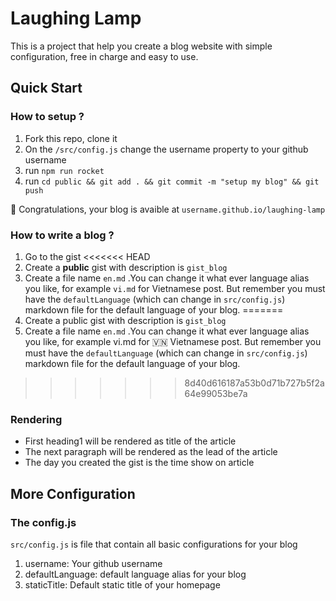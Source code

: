 # Laughing Lamp

This is a project that help you create a blog website with simple configuration, free in charge and easy to use.

## Quick Start

### How to setup ?

1. Fork this repo, clone it
2. On the `/src/config.js` change the username property to your github username
3. run `npm run rocket`
4. run `cd public && git add . && git commit -m "setup my blog" && git push`

🎉 Congratulations, your blog is avaible at `username.github.io/laughing-lamp`

### How to write a blog ?

1. Go to the gist
<<<<<<< HEAD
2. Create a **public** gist with description is `gist_blog`
3. Create a file name `en.md` .You can change it what ever language alias you like, for example `vi.md` for Vietnamese post. But remember you must have the `defaultLanguage` (which can change in `src/config.js`) markdown file for the default language of your blog.
=======
2. Create a public gist with description is `gist_blog`
3. Create a file name `en.md` .You can change it what ever language alias you like, for example vi.md for 🇻🇳 Vietnamese post. But remember you must have the `defaultLanguage` (which can change in `src/config.js`) markdown file for the default language of your blog.
>>>>>>> 8d40d616187a53b0d71b727b5f2a64e99053be7a

### Rendering

-   First heading1 will be rendered as title of the article
-   The next paragraph will be rendered as the lead of the article
-   The day you created the gist is the time show on article

## More Configuration

### The config.js

`src/config.js` is file that contain all basic configurations for your blog

1. username: Your github username
2. defaultLanguage: default language alias for your blog
3. staticTitle: Default static title of your homepage
